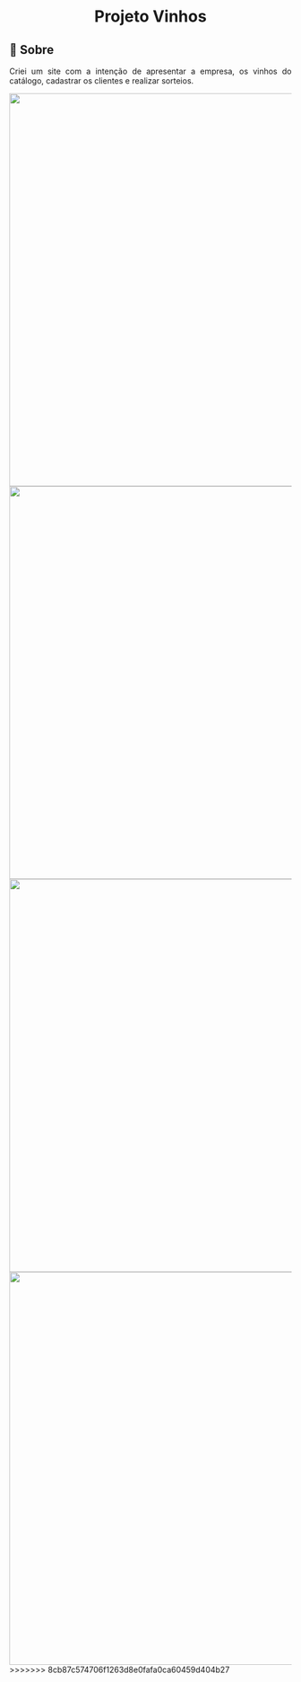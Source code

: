 <h1 align="center">Projeto Vinhos</h1>

## 🍷 Sobre <a	name="sobre"></a>

 <p align="justify">Criei um site com a intenção de apresentar a empresa, os vinhos do catálogo, cadastrar os clientes e realizar sorteios.</p>
 
 <div align="center">
<img src="https://user-images.githubusercontent.com/104724792/212496832-a8fefbb2-b046-4d41-9db6-5b7b19740360.PNG" width="700px" />
</div>

 <div align="center">
<img src="https://user-images.githubusercontent.com/104724792/212496947-db9d928e-4d06-4bc3-85d8-645aa3f62110.PNG" width="700px" />
</div>

 <div align="center">
<img src="https://user-images.githubusercontent.com/104724792/212497091-11a57d77-d876-41da-96bb-9338fbf20918.PNG" width="700px" />
</div>

 <div align="center">
<img src="https://user-images.githubusercontent.com/104724792/212497174-ce2d94c8-455d-4910-9340-f48f7479d6b7.PNG" width="700px" />
</div>
>>>>>>> 8cb87c574706f1263d8e0fafa0ca60459d404b27
